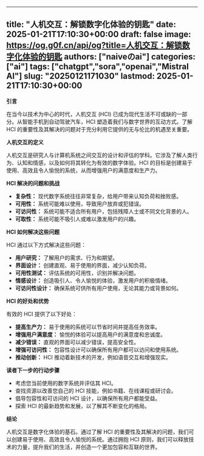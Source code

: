 
---
title: "人机交互：解锁数字化体验的钥匙"
date: 2025-01-21T17:10:30+00:00
draft: false
image: https://og.g0f.cn/api/og?title=人机交互：解锁数字化体验的钥匙
authors: ["naiveのai"]
categories: ["ai"]
tags: ["chatgpt","sora","openai","Mistral AI"]
slug: "20250121171030"
lastmod: 2025-01-21T17:10:30+00:00
---
**引言**

在当今以技术为中心的时代，人机交互 (HCI) 已成为现代生活不可或缺的一部分。从智能手机到自动驾驶汽车，HCI 塑造着我们与数字世界的互动方式。了解 HCI 的重要性及其解决的问题对于充分利用它提供的无与伦比的机遇至关重要。

**人机交互的定义**

人机交互是研究人与计算机系统之间交互的设计和评估的学科。它涉及了解人类行为、认知和情感，以及如何将其转化为有效的数字体验。HCI 的目标是创建易于使用、高效且令人愉悦的系统，从而增强用户的满意度和生产力。

**HCI 解决的问题和挑战**

* **复杂性：** 现代数字系统往往非常复杂，给用户带来认知负荷和挫败感。
* **可用性：** 系统可能难以使用，导致用户放弃或犯错误。
* **可访问性：** 系统可能不适合所有用户，包括残障人士或不同文化背景的人。
* **可取性：** 系统可能不吸引人或难以激发用户的兴趣。

**HCI 如何解决这些问题**

HCI 通过以下方式解决这些问题：

* **用户研究：** 了解用户的需求、行为和期望。
* **界面设计：** 创建直观、易于使用的界面，减少认知负荷。
* **可用性测试：** 评估系统的可用性，识别并解决问题。
* **情感设计：** 创造吸引人、令人愉悦的体验，激发用户的积极情绪。
* **可访问性设计：** 确保系统可供所有用户使用，无论其能力或背景如何。

**HCI 的好处和优势**

有效的 HCI 提供了以下好处：

* **提高生产力：** 易于使用的系统可以节省时间并提高任务效率。
* **增强用户满意度：** 愉悦的体验可以提高用户的满意度和忠诚度。
* **减少错误：** 直观的界面可以减少错误，提高安全性。
* **增强可访问性：** 包容性设计可以确保所有用户都可以访问和使用系统。
* **推动创新：** HCI 推动着新技术的开发，例如语音交互和增强现实。

**读者下一步的行动步骤**

* 考虑您当前使用的数字系统并评估其 HCI。
* 查找资源以改善您自己的 HCI 技能，例如书籍、在线课程或研讨会。
* 倡导包容性和可访问的 HCI 设计，以确保所有用户都能受益。
* 探索 HCI 的最新趋势和发展，以了解其不断变化的格局。

**结论**

人机交互是数字化体验的基石。通过了解 HCI 的重要性及其解决的问题，我们可以创建易于使用、高效且令人愉悦的系统。通过拥抱 HCI 原则，我们可以释放技术的力量，提升我们的生活，并创造一个更加包容和互联的世界。